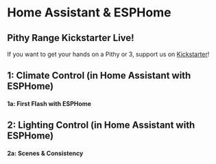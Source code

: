 # Home Assistant & ESPHome

## Pithy Range Kickstarter Live!
If you want to get your hands on a Pithy or 3, support us on [Kickstarter](https://www.kickstarter.com/projects/ioios/ioios-the-pithy-range?ref=11yk48)!

## 1: Climate Control (in Home Assistant with ESPHome)
#### 1a: First Flash with ESPHome

## 2: Lighting Control (in Home Assistant with ESPHome)
#### 2a: Scenes & Consistency